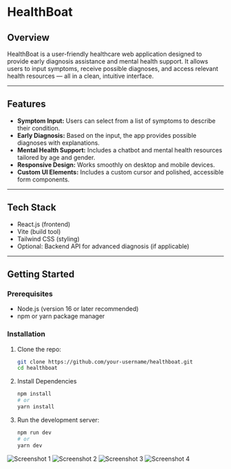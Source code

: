 # HealthBoat

## Overview

HealthBoat is a user-friendly healthcare web application designed to provide early diagnosis assistance and mental health support. It allows users to input symptoms, receive possible diagnoses, and access relevant health resources — all in a clean, intuitive interface.

---

## Features

- **Symptom Input:** Users can select from a list of symptoms to describe their condition.
- **Early Diagnosis:** Based on the input, the app provides possible diagnoses with explanations.
- **Mental Health Support:** Includes a chatbot and mental health resources tailored by age and gender.
- **Responsive Design:** Works smoothly on desktop and mobile devices.
- **Custom UI Elements:** Includes a custom cursor and polished, accessible form components.

---

## Tech Stack

- React.js (frontend)
- Vite (build tool)
- Tailwind CSS (styling)
- Optional: Backend API for advanced diagnosis (if applicable)

---

## Getting Started

### Prerequisites

- Node.js (version 16 or later recommended)
- npm or yarn package manager

### Installation

1. Clone the repo:

   ```bash
   git clone https://github.com/your-username/healthboat.git
   cd healthboat

2. Install Dependencies
    ```bash
    npm install
    # or
    yarn install

3. Run the development server:
    ```bash
    npm run dev
    # or
    yarn dev    


![Screenshot 1](public/ss1.png)
![Screenshot 2](public/ss2.png)
![Screenshot 3](public/ss3.png)
![Screenshot 4](public/ss4.png)